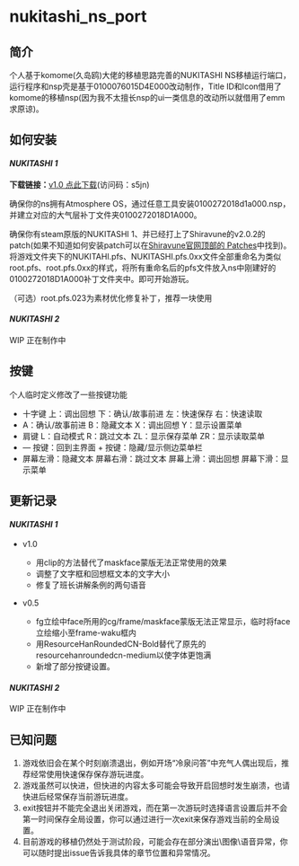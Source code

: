 # nukitashi_ns_port
## 简介

个人基于komome(久岛鸥)大佬的移植思路完善的NUKITASHI NS移植运行端口，运行程序和nsp壳是基于0100076015D4E000改动制作，Title ID和Icon借用了komome的移植nsp(因为我不太擅长nsp的ui一类信息的改动所以就借用了emm求原谅)。

## 如何安装

#### ***NUKITASHI 1***

**下载链接：**[v1.0 点此下载](https://cloud.189.cn/web/share?code=qqqQrizyIrIn)(访问码：s5jn)

确保你的ns拥有Atmosphere OS，通过任意工具安装0100272018d1a000.nsp，并建立对应的大气层补丁文件夹0100272018D1A000。

确保你有steam原版的NUKITASHI 1、并已经打上了Shiravune的v2.0.2的patch(如果不知道如何安装patch可以在[Shiravune官网顶部的 Patches](https://shiravune.com/)中找到)。将游戏文件夹下的NUKITAHI.pfs、NUKITASHI.pfs.0xx文件全部重命名为类似root.pfs、root.pfs.0xx的样式，将所有重命名后的pfs文件放入ns中刚建好的0100272018D1A000补丁文件夹中。即可开始游玩。

（可选）root.pfs.023为素材优化修复补丁，推荐一块使用

#### ***NUKITASHI 2***

WIP 正在制作中

## 按键

个人临时定义修改了一些按键功能

- 十字键 上：调出回想  下：确认/故事前进  左：快速保存  右：快速读取
- A：确认/故事前进  B：隐藏文本  X：调出回想  Y：显示设置菜单
- 肩键 L：自动模式  R：跳过文本  ZL：显示保存菜单  ZR：显示读取菜单
- — 按键：回到主界面  + 按键：隐藏/显示侧边菜单栏
- 屏幕左滑：隐藏文本  屏幕右滑：跳过文本  屏幕上滑：调出回想  屏幕下滑：显示菜单

## 更新记录

#### ***NUKITASHI 1***

- v1.0
	- 用clip的方法替代了maskface蒙版无法正常使用的效果
	- 调整了文字框和回想框文本的文字大小
	- 修复了班长讲解条例的两句语音

- v0.5
	- fg立绘中face所用的cg/frame/maskface蒙版无法正常显示，临时将face立绘缩小至frame-waku框内
	- 用ResourceHanRoundedCN-Bold替代了原先的resourcehanroundedcn-medium以使字体更饱满
	- 新增了部分按键设置。

#### ***NUKITASHI 2***

WIP 正在制作中

## 已知问题

1. 游戏依旧会在某个时刻崩溃退出，例如开场“冷泉问答”中充气人偶出现后，推荐经常使用快速保存保存游玩进度。
2. 游戏虽然可以快进，但快进的内容太多可能会导致开启回想时发生崩溃，也请快进后经常保存当前游玩进度。
3. exit按钮并不能完全退出关闭游戏，而在第一次游玩时选择语言设置后并不会第一时间保存全局设置，你可以通过进行一次exit来保存游戏当前的全局设置。
4. 目前游戏的移植仍然处于测试阶段，可能会存在部分演出\图像\语音异常，你可以随时提出issue告诉我具体的章节位置和异常情况。